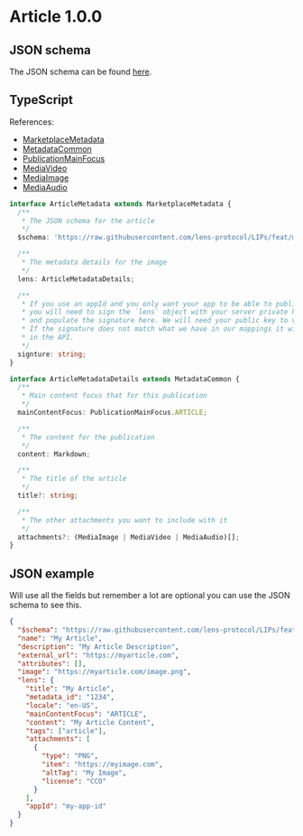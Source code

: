 # Article 1.0.0

## JSON schema

The JSON schema can be found [here](./schema.json).

## TypeScript

References:

- [MarketplaceMetadata](../../shared-ts-interfaces/marketplace-metadata.ts)
- [MetadataCommon](../../shared-ts-interfaces/metadata-common.ts)
- [PublicationMainFocus](../../shared-ts-interfaces/publication-main-focus.ts)
- [MediaVideo](../../shared-ts-interfaces/media/media-video.ts)
- [MediaImage](../../shared-ts-interfaces/media/media-image.ts)
- [MediaAudio](../../shared-ts-interfaces/media/media-audio.ts)

```ts
interface ArticleMetadata extends MarketplaceMetadata {
  /**
   * The JSON schema for the article
   */
  $schema: 'https://raw.githubusercontent.com/lens-protocol/LIPs/feat/metadata-standards/lens-metadata-standards/publication/article/1.0.0/schema.json';

  /**
   * The metadata details for the image
   */
  lens: ArticleMetadataDetails;

  /**
   * If you use an appId and you only want your app to be able to publish under it,
   * you will need to sign the `lens` object with your server private key
   * and populate the signature here. We will need your public key to verify this.
   * If the signature does not match what we have in our mappings it will not be surfaced
   * in the API.
   */
  signture: string;
}

interface ArticleMetadataDetails extends MetadataCommon {
  /**
   * Main content focus that for this publication
   */
  mainContentFocus: PublicationMainFocus.ARTICLE;

  /**
   * The content for the publication
   */
  content: Markdown;

  /**
   * The title of the article
   */
  title?: string;

  /**
   * The other attachments you want to include with it
   */
  attachments?: (MediaImage | MediaVideo | MediaAudio)[];
}
```

## JSON example

Will use all the fields but remember a lot are optional you can use the JSON schema to see this.

```json
{
  "$schema": "https://raw.githubusercontent.com/lens-protocol/LIPs/feat/metadata-standards/lens-metadata-standards/publication/article/1.0.0/schema.json",
  "name": "My Article",
  "description": "My Article Description",
  "external_url": "https://myarticle.com",
  "attributes": [],
  "image": "https://myarticle.com/image.png",
  "lens": {
    "title": "My Article",
    "metadata_id": "1234",
    "locale": "en-US",
    "mainContentFocus": "ARTICLE",
    "content": "My Article Content",
    "tags": ["article"],
    "attachments": [
      {
        "type": "PNG",
        "item": "https://myimage.com",
        "altTag": "My Image",
        "license": "CCO"
      }
    ],
    "appId": "my-app-id"
  }
}
```
